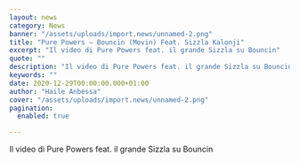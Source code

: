 ```yaml
---
layout: news
category: News
banner: "/assets/uploads/import.news/unnamed-2.png"
title: "Pure Powers – Bouncin (Movin) Feat. Sizzla Kalonji"
excerpt: "Il video di Pure Powers feat. il grande Sizzla su Bouncin"
quote: ""
description: "Il video di Pure Powers feat. il grande Sizzla su Bouncin"
keywords: ""
date: 2020-12-29T00:00:00.000+01:00
author: "Haile Anbessa"
cover: "/assets/uploads/import.news/unnamed-2.png"
pagination:
  enabled: true

---
```


Il video di Pure Powers feat. il grande Sizzla su Bouncin